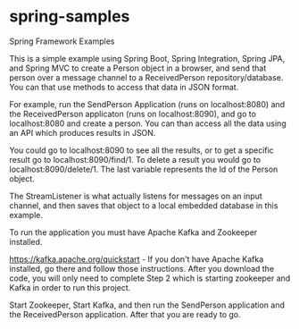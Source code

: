 # spring-samples
Spring Framework Examples

This is a simple example using Spring Boot, Spring Integration, Spring JPA, and Spring MVC to create a Person object in a browser, and send that person over a message channel to a ReceivedPerson repository/database. You can that use methods to access that data in JSON format.

For example, run the SendPerson Application (runs on localhost:8080) and the ReceivedPerson applicaton (runs on localhost:8090), and go to localhost:8080 and create a person. You can than access all the data using an API which produces results in JSON.

You could go to localhost:8090 to see all the results, or to get a specific result go to localhost:8090/find/1. To delete a result you would go to localhost:8090/delete/1. The last variable represents the Id of the Person object.

The StreamListener is what actually listens for messages on an input channel, and then saves that object to a local embedded database in this example.

To run the application you must have Apache Kafka and Zookeeper installed. 

https://kafka.apache.org/quickstart - If you don't have Apache Kafka installed, go there and follow those instructions. After you download the code, you will only need to complete Step 2 which is starting zookeeper and Kafka in order to run this project.

Start Zookeeper, Start Kafka, and then run the SendPerson application and the ReceivedPerson application. After that you are ready to go.
